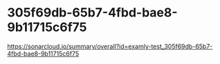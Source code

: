 # 305f69db-65b7-4fbd-bae8-9b11715c6f75
https://sonarcloud.io/summary/overall?id=examly-test_305f69db-65b7-4fbd-bae8-9b11715c6f75
